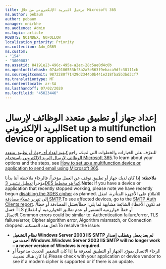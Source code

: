 ```yaml
---
title: ترحيل البريد الإلكتروني من خلال Microsoft 365
ms.author: pebaum
author: pebaum
manager: mnirkhe
ms.audience: Admin
ms.topic: article
ROBOTS: NOINDEX, NOFOLLOW
localization_priority: Priority
ms.collection: Adm_O365
ms.custom:
- "154"
- "3000003"
ms.assetid: 84191e23-496c-495a-a2ec-28c5ae0d4c0b
ms.openlocfilehash: 074a9106553bf3a2a5e563f9ebaca9dfc38111cb
ms.sourcegitcommit: 9872280f71429d2344b0b441e218fba5b3bd3cf7
ms.translationtype: MT
ms.contentlocale: ar-SA
ms.lasthandoff: 07/02/2020
ms.locfileid: "45023446"
---
```

# <a name="set-up-a-multifunction-device-or-application-to-send-email"></a><span data-ttu-id="8b7df-102">إعداد جهاز أو تطبيق متعدد الوظائف لإرسال البريد الإلكتروني</span><span class="sxs-lookup"><span data-stu-id="8b7df-102">Set up a multifunction device or application to send email</span></span>

<span data-ttu-id="8b7df-103">للتعرّف على الخيارات والخطوات التي لديك، راجع [كيفية إعداد أي جهاز أو تطبيق متعدد الوظائف لإرسال البريد الإلكتروني باستخدام Microsoft 365](https://docs.microsoft.com/Exchange/mail-flow-best-practices/how-to-set-up-a-multifunction-device-or-application-to-send-email-using-microsoft-365-or-office-365).</span><span class="sxs-lookup"><span data-stu-id="8b7df-103">To learn about your options and the steps, see [How to set up a multifunction device or application to send email using Microsoft 365](https://docs.microsoft.com/Exchange/mail-flow-best-practices/how-to-set-up-a-multifunction-device-or-application-to-send-email-using-microsoft-365-or-office-365).</span></span>
  
<span data-ttu-id="8b7df-104">**ملاحظة:** إذا كان لديك جهاز أو تطبيق توقف عن العمل مؤخراً، فالرجاء ملاحظة أننا بدأنا مؤخراً [تعطيل تشفير 3DES كما هو مخطط](https://docs.microsoft.com/microsoft-365/compliance/technical-reference-details-about-encryption).</span><span class="sxs-lookup"><span data-stu-id="8b7df-104">**Note:** If you have a device or application that recently stopped working, please note we have recently begun [disabling the 3DES cipher](https://docs.microsoft.com/microsoft-365/compliance/technical-reference-details-about-encryption) as planned.</span></span> <span data-ttu-id="8b7df-105">للاطلاع على الأجهزة المتأثرة، انتقل إلى [تقرير عملاء مصادقة SMTP](https://protection.office.com/mailflow/dashboard).</span><span class="sxs-lookup"><span data-stu-id="8b7df-105">To see affected devices, go to the [SMTP Auth Clients report](https://protection.office.com/mailflow/dashboard).</span></span> <span data-ttu-id="8b7df-106">قد تكون الأخطاء الشائعة مشابهة لما يلي: خطأ/فشل المصادقة أو خطأ/فشل TLS أو خطأ خوارزمية التشفير أو عدم تطابق الخوارزمية أو انقطاع الاتصال.</span><span class="sxs-lookup"><span data-stu-id="8b7df-106">Common errors could be similar to: Authentication failure/error, TLS failure/error, Cipher algorithm error, Algorithm mismatch, or Connection dropped.</span></span> <span data-ttu-id="8b7df-107">لحل هذه المشكلة:</span><span class="sxs-lookup"><span data-stu-id="8b7df-107">To resolve the issue:</span></span>

 - <span data-ttu-id="8b7df-108">**نظام التشغيل Windows Server 2003 IIS SMTP لم يعد يعمل ويتطلب إصدار أحدث من Windows.**</span><span class="sxs-lookup"><span data-stu-id="8b7df-108">**Windows Server 2003 IIS SMTP will no longer work – a newer version of Windows is required.**</span></span>  
 - <span data-ttu-id="8b7df-109">الرجاء الاتصال بمورّد الجهاز أو التطبيق لمعرفة ما إذا كان التشفير الحديث مدعوماً أو إذا كان هناك تحديث.</span><span class="sxs-lookup"><span data-stu-id="8b7df-109">Please check with your application or device vendor to see if a modern cipher is supported or if there is an update.</span></span>

